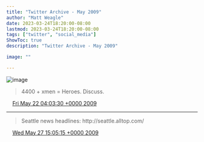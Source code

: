 ```yaml
---
title: "Twitter Archive - May 2009"
author: "Matt Weagle"
date: 2023-03-24T18:20:00-08:00
lastmod: 2023-03-24T18:20:00-08:00
tags: ["twitter", "social_media"]
ShowToc: true
description: "Twitter Archive - May 2009"

image: ""

---
```

![image](/sadtwitterbird3.jpg)

> 4400 \+ xmen \= Heroes\. Discuss\.

<img src="./media/tweet.ico" width="12" /> [Fri May 22 04:03:30 +0000 2009](https://twitter.com/mweagle/status/1878957141)

----

> Seattle news headlines: http://seattle\.alltop\.com/

<img src="./media/tweet.ico" width="12" /> [Wed May 27 15:05:15 +0000 2009](https://twitter.com/mweagle/status/1936453797)